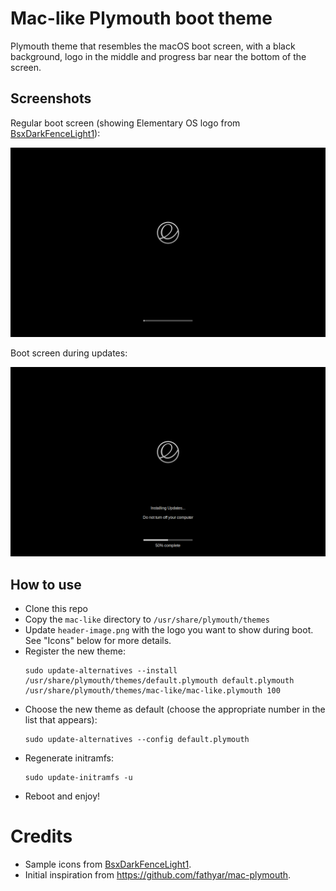 # Mac-like Plymouth boot theme

Plymouth theme that resembles the macOS boot screen, with a black background,
logo in the middle and progress bar near the bottom of the screen.

## Screenshots

Regular boot screen (showing Elementary OS logo from [BsxDarkFenceLight1](https://github.com/blackosx/BsxDarkFenceLight1)):

<img src="screenshots/screenshot-boot.png" alt="screenshot-boot" style="zoom:50%;" />

Boot screen during updates:

<img src="screenshots/screenshot-updates.png" alt="screenshot-updates" style="zoom:50%;" />

## How to use

- Clone this repo
- Copy the `mac-like` directory to `/usr/share/plymouth/themes`
- Update `header-image.png` with the logo you want to show during boot. See "Icons" below for more details.
- Register the new theme:
  ```
  sudo update-alternatives --install /usr/share/plymouth/themes/default.plymouth default.plymouth /usr/share/plymouth/themes/mac-like/mac-like.plymouth 100
  ```
- Choose the new theme as default (choose the appropriate number in the list that appears):
  ```
  sudo update-alternatives --config default.plymouth
  ```
- Regenerate initramfs:
  ```
  sudo update-initramfs -u
  ```
- Reboot and enjoy!

# Credits

- Sample icons from  [BsxDarkFenceLight1](https://github.com/blackosx/BsxDarkFenceLight1).
- Initial inspiration from https://github.com/fathyar/mac-plymouth.

